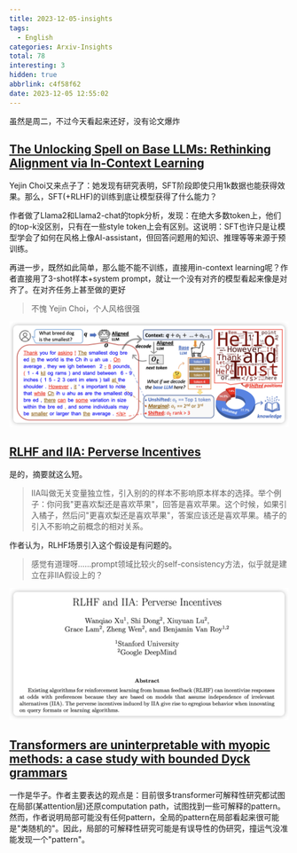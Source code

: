```yaml
---
title: 2023-12-05-insights
tags:
  - English
categories: Arxiv-Insights
total: 78
interesting: 3
hidden: true
abbrlink: c4f58f62
date: 2023-12-05 12:55:02
---
```


虽然是周二，不过今天看起来还好，没有论文爆炸

## [The Unlocking Spell on Base LLMs: Rethinking Alignment via In-Context Learning](https://arxiv.org/pdf/2312.01552.pdf)

Yejin Choi又来点子了：她发现有研究表明，SFT阶段即使只用1k数据也能获得效果。那么，SFT(+RLHF)的训练到底让模型获得了什么能力？

作者做了Llama2和Llama2-chat的topk分析，发现：在绝大多数token上，他们的top-k没区别，只有在一些style token上会有区别。这说明：SFT也许只是让模型学会了如何在风格上像AI-assistant，但回答问题用的知识、推理等等来源于预训练。

再进一步，既然如此简单，那么能不能不训练，直接用in-context learning呢？作者直接用了3-shot样本+system prompt，就让一个没有对齐的模型看起来像是对齐了。在对齐任务上甚至做的更好

> 不愧 Yejin Choi，个人风格很强

<img src="../../files/images/arxiv-insights/2023-12-04-12-08/urial.png">



## [RLHF and IIA: Perverse Incentives](https://arxiv.org/pdf/2312.01057.pdf)

是的，摘要就这么短。

>  IIA叫做无关变量独立性，引入别的的样本不影响原本样本的选择。举个例子：你问我"更喜欢梨还是喜欢苹果"，回答是喜欢苹果。这个时候，如果引入橘子，然后问"更喜欢梨还是喜欢苹果"，答案应该还是喜欢苹果。橘子的引入不影响之前概念的相对关系。

作者认为，RLHF场景引入这个假设是有问题的。

>  感觉有道理呀……prompt领域比较火的self-consistency方法，似乎就是建立在非IIA假设上的？

<img src="../../files/images/arxiv-insights/2023-12-04-12-08/IIA.png">

## [Transformers are uninterpretable with myopic methods: a case study with bounded Dyck grammars](https://arxiv.org/pdf/2312.01429.pdf)

一作是华子。作者主要表达的观点是：目前很多transformer可解释性研究都试图在局部(某attention层)还原computation path，试图找到一些可解释的pattern。然而，作者说明局部可能没有任何pattern，全局的pattern在局部看起来很可能是"类随机的"。因此，局部的可解释性研究可能是有误导性的伪研究，撞运气没准能发现一个"pattern"。
